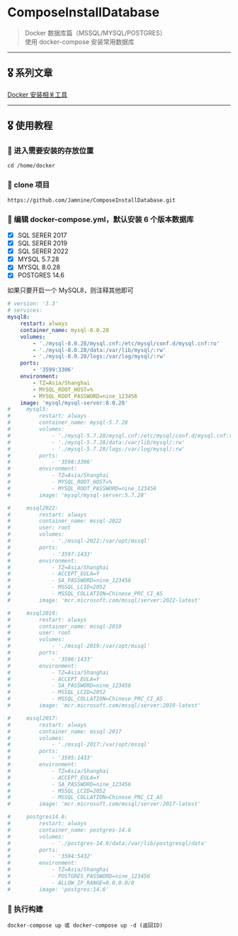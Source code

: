 <a name="ComposeInstallDatabase"></a>

# ComposeInstallDatabase

> Docker 数据库篇（MSSQL/MYSQL/POSTGRES）<br />使用 docker-compose 安装常用数据库

---

<a name="ptQYQ"></a>

## 🎖️ 系列文章

[Docker 安装相关工具](https://www.yuque.com/jamnine/coding/is03wz?view=doc_embed)

---

<a name="658b4cfd"></a>

## 🎖️ 使用教程

<a name="x9gKB"></a>

### 🚩 进入需要安装的存放位置

```shell
cd /home/docker
```

<a name="f1ce1947"></a>

### 🚩 clone 项目

```shell
https://github.com/Jamnine/ComposeInstallDatabase.git
```

<a name="469747f0"></a>

### 🚩 编辑 docker-compose.yml，默认安装 6 个版本数据库

-   [x] SQL SERER 2017
-   [x] SQL SERER 2019
-   [x] SQL SERER 2022
-   [x] MYSQL 5.7.28
-   [x] MYSQL 8.0.28
-   [x] POSTGRES 14.6

如果只要开启一个 MySQL8，则注释其他即可

```yaml
# version: '3.3'
# services:
mysql8:
    restart: always
    container_name: mysql-8.0.28
    volumes:
        - './mysql-8.0.28/mysql.cnf:/etc/mysql/conf.d/mysql.cnf:ro'
        - './mysql-8.0.28/data:/var/lib/mysql/:rw'
        - './mysql-8.0.28/logs:/var/log/mysql/:rw'
    ports:
        - '3599:3306'
    environment:
        - TZ=Asia/Shanghai
        - MYSQL_ROOT_HOST=%
        - MYSQL_ROOT_PASSWORD=nine_123456
    image: 'mysql/mysql-server:8.0.28'
#     mysql5:
#         restart: always
#         container_name: mysql-5.7.28
#         volumes:
#             - './mysql-5.7.28/mysql.cnf:/etc/mysql/conf.d/mysql.cnf:ro'
#             - './mysql-5.7.28/data:/var/lib/mysql/:rw'
#             - './mysql-5.7.28/logs:/var/log/mysql/:rw'
#         ports:
#             - '3598:3306'
#         environment:
#             - TZ=Asia/Shanghai
#             - MYSQL_ROOT_HOST=%
#             - MYSQL_ROOT_PASSWORD=nine_123456
#         image: 'mysql/mysql-server:5.7.28'

#     mssql2022:
#         restart: always
#         container_name: mssql-2022
#         user: root
#         volumes:
#             - './mssql-2022:/var/opt/mssql'
#         ports:
#             - '3597:1433'
#         environment:
#             - TZ=Asia/Shanghai
#             - ACCEPT_EULA=Y
#             - SA_PASSWORD=nine_123456
#             - MSSQL_LCID=2052
#             - MSSQL_COLLATION=Chinese_PRC_CI_AS
#         image: 'mcr.microsoft.com/mssql/server:2022-latest'

#     mssql2019:
#         restart: always
#         container_name: mssql-2019
#         user: root
#         volumes:
#             - './mssql-2019:/var/opt/mssql'
#         ports:
#             - '3596:1433'
#         environment:
#             - TZ=Asia/Shanghai
#             - ACCEPT_EULA=Y
#             - SA_PASSWORD=nine_123456
#             - MSSQL_LCID=2052
#             - MSSQL_COLLATION=Chinese_PRC_CI_AS
#         image: 'mcr.microsoft.com/mssql/server:2019-latest'

#     mssql2017:
#         restart: always
#         container_name: mssql-2017
#         volumes:
#             - './mssql-2017:/var/opt/mssql'
#         ports:
#             - '3595:1433'
#         environment:
#             - TZ=Asia/Shanghai
#             - ACCEPT_EULA=Y
#             - SA_PASSWORD=nine_123456
#             - MSSQL_LCID=2052
#             - MSSQL_COLLATION=Chinese_PRC_CI_AS
#         image: 'mcr.microsoft.com/mssql/server:2017-latest'

#     postgres14.6:
#         restart: always
#         container_name: postgres-14.6
#         volumes:
#             - './postgres-14.6/data:/var/lib/postgresql/data'
#         ports:
#             - '3594:5432'
#         environment:
#             - TZ=Asia/Shanghai
#             - POSTGRES_PASSWORD=nine_123456
#             - ALLOW_IP_RANGE=0.0.0.0/0
#         image: 'postgres:14.6'
```

<a name="RZBUa"></a>

### 🚩 执行构建

```shell
docker-compose up 或 docker-compose up -d (返回ID)
```

